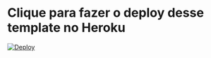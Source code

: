 # Clique para fazer o deploy desse template no Heroku

[![Deploy](https://www.herokucdn.com/deploy/button.png)](https://heroku.com/deploy)
